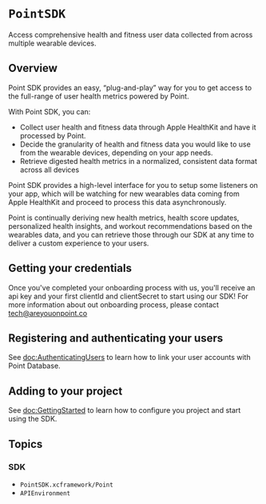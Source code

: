 # ``PointSDK``
Access comprehensive health and fitness user data collected from across multiple wearable devices.

## Overview
Point SDK provides an easy, “plug-and-play” way for you to get access to the full-range of user health metrics powered by Point.

With Point SDK, you can:
- Collect user health and fitness data through Apple HealthKit and have it processed by Point. 
- Decide the granularity of health and fitness data you would like to use from the wearable devices, depending on your app needs.
- Retrieve digested health metrics in a normalized, consistent data format across all devices

Point SDK provides a high-level interface for you to setup some listeners on your app, which will be watching for new wearables data coming from Apple HealthKit and proceed to process this data asynchronously. 

Point is continually deriving new health metrics, health score updates, personalized health insights, and workout recommendations based on the wearables data, and you can retrieve those through our SDK at any time to deliver a custom experience to your users.

## Getting your credentials
Once you've completed your onboarding process with us, you'll receive an api key and your first clientId and clientSecret to start using our SDK! For more information about out onboarding process, please contact [tech@areyouonpoint.co](mailto:tech@areyouonpoint.co)

## Registering and authenticating your users
See <doc:AuthenticatingUsers> to learn how to link your user accounts with Point Database.

## Adding to your project
See <doc:GettingStarted> to learn how to configure you project and start using the SDK.


## Topics

### SDK
- ``PointSDK.xcframework/Point``
- ``APIEnvironment``
